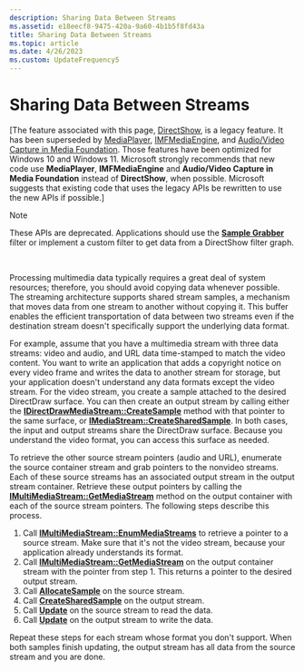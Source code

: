 ```yaml
---
description: Sharing Data Between Streams
ms.assetid: e18eecf8-9475-420a-9a60-4b1b5f8fd43a
title: Sharing Data Between Streams
ms.topic: article
ms.date: 4/26/2023
ms.custom: UpdateFrequency5
---
```


# Sharing Data Between Streams

\[The feature associated with this page, [DirectShow](/windows/win32/directshow/directshow), is a legacy feature. It has been superseded by [MediaPlayer](/uwp/api/Windows.Media.Playback.MediaPlayer), [IMFMediaEngine](/windows/win32/api/mfmediaengine/nn-mfmediaengine-imfmediaengine), and [Audio/Video Capture in Media Foundation](windows/win32/medfound/audio-video-capture-in-media-foundation). Those features have been optimized for Windows 10 and Windows 11. Microsoft strongly recommends that new code use **MediaPlayer**, **IMFMediaEngine** and **Audio/Video Capture in Media Foundation** instead of **DirectShow**, when possible. Microsoft suggests that existing code that uses the legacy APIs be rewritten to use the new APIs if possible.\]

> [!Note]  
> These APIs are deprecated. Applications should use the [**Sample Grabber**](sample-grabber-filter.md) filter or implement a custom filter to get data from a DirectShow filter graph.

 

Processing multimedia data typically requires a great deal of system resources; therefore, you should avoid copying data whenever possible. The streaming architecture supports shared stream samples, a mechanism that moves data from one stream to another without copying it. This buffer enables the efficient transportation of data between two streams even if the destination stream doesn't specifically support the underlying data format.

For example, assume that you have a multimedia stream with three data streams: video and audio, and URL data time-stamped to match the video content. You want to write an application that adds a copyright notice on every video frame and writes the data to another stream for storage, but your application doesn't understand any data formats except the video stream. For the video stream, you create a sample attached to the desired DirectDraw surface. You can then create an output stream by calling either the [**IDirectDrawMediaStream::CreateSample**](/previous-versions/windows/desktop/api/ddstream/nf-ddstream-idirectdrawmediastream-createsample) method with that pointer to the same surface, or [**IMediaStream::CreateSharedSample**](/previous-versions/windows/desktop/api/mmstream/nf-mmstream-imediastream-createsharedsample). In both cases, the input and output streams share the DirectDraw surface. Because you understand the video format, you can access this surface as needed.

To retrieve the other source stream pointers (audio and URL), enumerate the source container stream and grab pointers to the nonvideo streams. Each of these source streams has an associated output stream in the output stream container. Retrieve these output pointers by calling the [**IMultiMediaStream::GetMediaStream**](/previous-versions/windows/desktop/api/mmstream/nf-mmstream-imultimediastream-getmediastream) method on the output container with each of the source stream pointers. The following steps describe this process.

1.  Call [**IMultiMediaStream::EnumMediaStreams**](/previous-versions/windows/desktop/api/mmstream/nf-mmstream-imultimediastream-enummediastreams) to retrieve a pointer to a source stream. Make sure that it's not the video stream, because your application already understands its format.
2.  Call [**IMultiMediaStream::GetMediaStream**](/previous-versions/windows/desktop/api/mmstream/nf-mmstream-imultimediastream-getmediastream) on the output container stream with the pointer from step 1. This returns a pointer to the desired output stream.
3.  Call [**AllocateSample**](/previous-versions/windows/desktop/api/mmstream/nf-mmstream-imediastream-allocatesample) on the source stream.
4.  Call [**CreateSharedSample**](/previous-versions/windows/desktop/api/mmstream/nf-mmstream-imediastream-createsharedsample) on the output stream.
5.  Call [**Update**](/previous-versions/windows/desktop/api/mmstream/nf-mmstream-istreamsample-update) on the source stream to read the data.
6.  Call [**Update**](/previous-versions/windows/desktop/api/mmstream/nf-mmstream-istreamsample-update) on the output stream to write the data.

Repeat these steps for each stream whose format you don't support. When both samples finish updating, the output stream has all data from the source stream and you are done.

 

 



